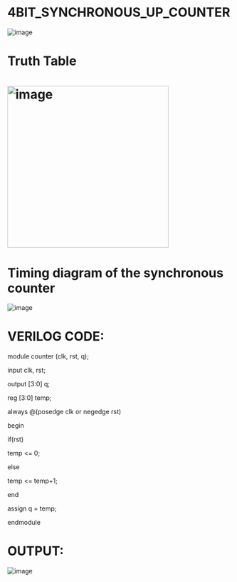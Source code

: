# 4BIT_SYNCHRONOUS_UP_COUNTER

![image](https://github.com/RESMIRNAIR/4BIT_SYNCHRONOUS_UP_COUNTER/assets/154305926/4d676d34-2f12-420a-9c55-befa279f5ec0)

# Truth Table

# <img width="362" alt="image" src="https://github.com/RESMIRNAIR/4BIT_SYNCHRONOUS_UP_COUNTER/assets/154305926/2be84c5a-099f-4418-8d0b-ace34f734342">

# Timing diagram of the synchronous counter

![image](https://github.com/RESMIRNAIR/4BIT_SYNCHRONOUS_UP_COUNTER/assets/154305926/62c47758-b0a4-4fe0-842f-5c4245a88ff2)

# VERILOG CODE:

module counter (clk, rst, q);

input clk, rst;

output [3:0] q;

reg [3:0] temp;

always @(posedge clk or negedge rst)

begin

if(rst)

temp <= 0;

else

temp <= temp+1;

end

assign q = temp;

endmodule

# OUTPUT:

![image](https://github.com/nithin2134/4BIT_SYNCHRONOUS_UP_COUNTER/assets/160302970/322c7188-3550-4ff8-ad6b-eedb3ce9f895)


